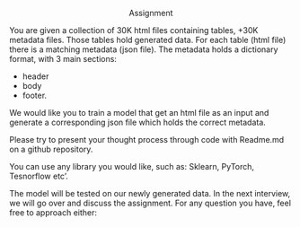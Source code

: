
<p style="text-align: center;"> Assignment </p>

You are given a collection of 30K html files containing tables, +30K metadata files.
Those tables hold generated data. For each table (html file) there is a matching metadata (json file).
The metadata holds a dictionary format,
with 3 main sections: 
* header
* body
* footer.


We would like you to train a model that get an html file as an input and generate a corresponding
json file which holds the correct metadata.

Please try to present your thought process through code with Readme.md on a github repository.

You can use any library you would like, such as: Sklearn, PyTorch, Tesnorflow etc’. 

The model
will be tested on our newly generated data.
In the next interview, we will go over and discuss the assignment.
For any question you have, feel free to approach either:

